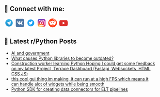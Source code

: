 ## 🔎 Connect with me:
[<img src="https://github.com/bullbesh/bullbesh/blob/main/images/Telegram.png" width="32" height="32" />](https://t.me/bullbesh)
[<img src="https://github.com/bullbesh/bullbesh/blob/main/images/VK.png" width="32" height="32" />](https://vk.com/bullbesh)
[<img src="https://github.com/bullbesh/bullbesh/blob/main/images/Twitter.png" width="32" height="32" />](https://twitter.com/bullbesh1)
[<img src="https://github.com/bullbesh/bullbesh/blob/main/images/Instagram.png" width="32" height="32" />](https://www.instagram.com/bullbesh)
[<img src="https://github.com/bullbesh/bullbesh/blob/main/images/Reddit.png" width="32" height="32" />](https://www.reddit.com/user/bullbesh)
[<img src="https://github.com/bullbesh/bullbesh/blob/main/images/YouTube.png" width="32" height="32" />](https://www.youtube.com/channel/UCtfjRs6uzgq5mfm8S06WTcg)

## 📕 Latest r/Python Posts
<!-- BLOG-POST-LIST:START -->
- [AI and government](https://www.reddit.com/r/Python/comments/znrmeo/ai_and_government/)
- [What causes Python libraries to become outdated?](https://www.reddit.com/r/Python/comments/znoekm/what_causes_python_libraries_to_become_outdated/)
- [Construction worker learning Python Hoping I could get some feedback on my latest Project, Terrace Dashboard &lpar;Fastapi, Websockets, HTML CSS JS&rpar;](https://www.reddit.com/r/Python/comments/znkqtj/construction_worker_learning_python_hoping_i/)
- [this cool gui thing im making, it can run at a high FPS which means it can handle alot of widgets while being smooth](https://www.reddit.com/r/Python/comments/znjy28/this_cool_gui_thing_im_making_it_can_run_at_a/)
- [Python SDK for creating data connectors for ELT pipelines](https://www.reddit.com/r/Python/comments/znjvom/python_sdk_for_creating_data_connectors_for_elt/)
<!-- BLOG-POST-LIST:END -->
